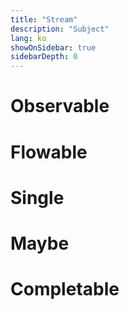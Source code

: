 ```yaml
---
title: "Stream"
description: "Subject"
lang: ko
showOnSidebar: true
sidebarDepth: 0
---
```


# Observable
# Flowable
# Single
# Maybe
# Completable